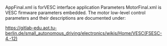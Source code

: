 AppFinal.xml is forVESC interface application Parameters
MotorFinal.xml is VESC firmware parameters embedded. The motor low-level control parameters and their descriptions are documented under:

https://gitlab-edu.aot.tu-berlin.de/small_autonomous_driving/electronics/wikis/Home/VESC(FSESC-4.-12)
